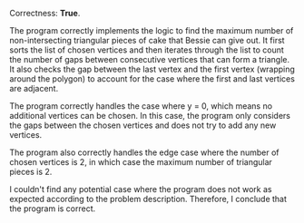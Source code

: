 Correctness: **True**.

The program correctly implements the logic to find the maximum number of non-intersecting triangular pieces of cake that Bessie can give out. It first sorts the list of chosen vertices and then iterates through the list to count the number of gaps between consecutive vertices that can form a triangle. It also checks the gap between the last vertex and the first vertex (wrapping around the polygon) to account for the case where the first and last vertices are adjacent.

The program correctly handles the case where y = 0, which means no additional vertices can be chosen. In this case, the program only considers the gaps between the chosen vertices and does not try to add any new vertices.

The program also correctly handles the edge case where the number of chosen vertices is 2, in which case the maximum number of triangular pieces is 2.

I couldn't find any potential case where the program does not work as expected according to the problem description. Therefore, I conclude that the program is correct.
